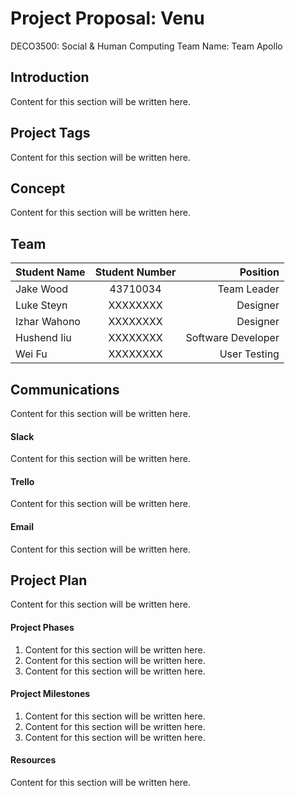 # Project Proposal: Venu
DECO3500: Social & Human Computing
Team Name: Team Apollo

## Introduction
Content for this section will be written here.

## Project Tags
Content for this section will be written here.

## Concept
Content for this section will be written here.

## Team
| Student Name        | Student Number           | Position             |
| ------------------- |:-------------:           | -----:               |
| Jake Wood           | 43710034                 | Team Leader          |
| Luke Steyn          | XXXXXXXX                 | Designer             |
| Izhar Wahono        | XXXXXXXX                 | Designer             |
| Hushend Iiu         | XXXXXXXX                 | Software Developer   |
| Wei Fu              | XXXXXXXX                 | User Testing         |

## Communications
Content for this section will be written here.

#### Slack
Content for this section will be written here.

#### Trello
Content for this section will be written here.

#### Email
Content for this section will be written here.

## Project Plan
Content for this section will be written here.

#### Project Phases
1. Content for this section will be written here.
2. Content for this section will be written here.
3. Content for this section will be written here.

#### Project Milestones
1. Content for this section will be written here.
2. Content for this section will be written here.
3. Content for this section will be written here.

#### Resources
Content for this section will be written here.
